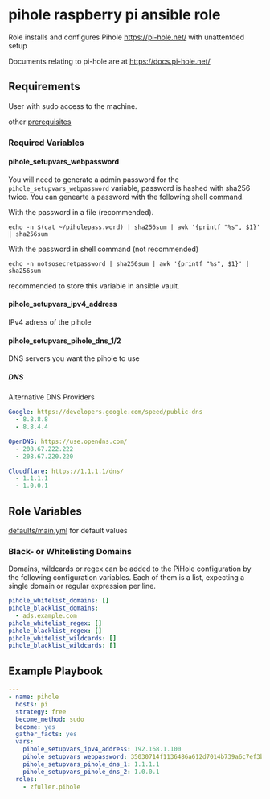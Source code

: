 # pihole raspberry pi ansible role

Role installs and configures Pihole https://pi-hole.net/ with unattentded setup

Documents relating to pi-hole are at https://docs.pi-hole.net/

## Requirements
User with sudo access to the machine.

other [prerequisites](https://docs.pi-hole.net/main/prerequisites/)

### Required Variables
#### pihole_setupvars_webpassword
You will need to generate a admin password for the `pihole_setupvars_webpassword` variable, password is hashed with sha256 twice. You can genearte a password with the following shell command.

With the password in a file (recommended).
```shell
echo -n $(cat ~/piholepass.word) | sha256sum | awk '{printf "%s", $1}' | sha256sum
```

With the password in shell command (not recommended)
```shell
echo -n notsosecretpassword | sha256sum | awk '{printf "%s", $1}' | sha256sum
```

recommended to store this variable in ansible vault.

#### pihole_setupvars_ipv4_address
IPv4 adress of the pihole

#### pihole_setupvars_pihole_dns_1/2
DNS servers you want the pihole to use

##### DNS
Alternative DNS Providers
```yaml
Google: https://developers.google.com/speed/public-dns
  - 8.8.8.8
  - 8.8.4.4

OpenDNS: https://use.opendns.com/
  - 208.67.222.222
  - 208.67.220.220

Cloudflare: https://1.1.1.1/dns/
  - 1.1.1.1
  - 1.0.0.1
```

## Role Variables
[defaults/main.yml](defaults/main.yml) for default values

### Black- or Whitelisting Domains

Domains, wildcards or regex can be added to the PiHole configuration by the following configuration variables. Each of them is a list, expecting a single domain or regular expression per line.

```yaml
pihole_whitelist_domains: []
pihole_blacklist_domains:
  - ads.example.com
pihole_whitelist_regex: []
pihole_blacklist_regex: []
pihole_whitelist_wildcards: []
pihole_blacklist_wildcards: []
```

## Example Playbook
```yaml
---
- name: pihole
  hosts: pi
  strategy: free
  become_method: sudo
  become: yes
  gather_facts: yes
  vars:
    pihole_setupvars_ipv4_address: 192.168.1.100
    pihole_setupvars_webpassword: 35030714f1136486a612d7014b739a6c7ef3be589bb14b14a3d01f521dd7ef18
    pihole_setupvars_pihole_dns_1: 1.1.1.1
    pihole_setupvars_pihole_dns_2: 1.0.0.1
  roles:
    - zfuller.pihole
```
